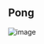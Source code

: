 ## P o n g 
![image](https://github.com/Ericmohn/Pong/assets/68788167/66b674e7-cdbb-4e6f-a396-a14fe1d53002)

 
